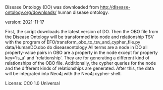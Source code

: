 Disease Ontology (DO) was downloaded from http://disease-ontology.org/downloads/ human disease ontology.

version: 2021-11-17

First, the script downloads the latest version of DO.
Then the OBO file from the Disease Ontology will be transformed into node and relationship TSV with the program of EFO/transform_obo_to_tsv_and_cypher_file.py data/HumanDO.obo do diseaseontology
All terms are a node in DO all property-value pairs in OBO are a property in the node except for property key='is_a' and 'relationship'. They are for generating a different kind of relationships of the OBO file.
Additionally, the cypher queries for the node and the different kinds of relationships are generated. After this, the data will be integrated into Neo4j with the Neo4j cypher-shell.

License: CC0 1.0 Universal